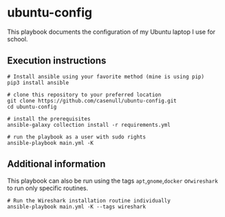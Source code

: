 # ubuntu-config

This playbook documents the configuration of my Ubuntu laptop I use for school.

## Execution instructions

    # Install ansible using your favorite method (mine is using pip)
    pip3 install ansible

    # clone this repository to your preferred location
    git clone https://github.com/casenull/ubuntu-config.git
    cd ubuntu-config

    # install the prerequisites
    ansible-galaxy collection install -r requirements.yml

    # run the playbook as a user with sudo rights
    ansible-playbook main.yml -K

## Additional information

This playbook can also be run using the tags `apt`,`gnome`,`docker` or`wireshark` to run only specific routines.

    # Run the Wireshark installation routine individually
    ansible-playbook main.yml -K --tags wireshark
